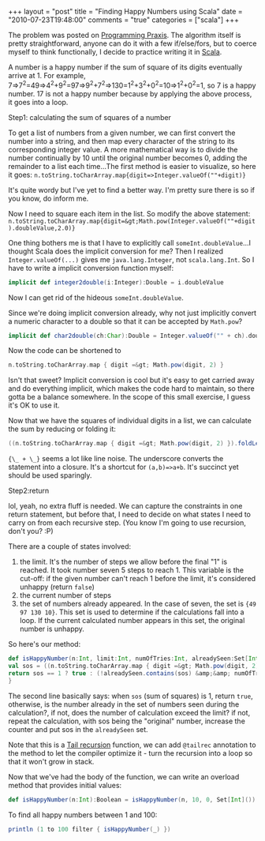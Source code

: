 +++
layout = "post"
title = "Finding Happy Numbers using Scala"
date = "2010-07-23T19:48:00"
comments = "true"
categories = ["scala"]
+++

The problem was posted on [Programming Praxis](http://programmingpraxis.com/2010/07/23/happy-numbers/). The algorithm itself is pretty straightforward, anyone can do it with a few if/else/fors, but to coerce myself to think functionally, I decide to practice writing it in [Scala](http://www.scala-lang.org).

A number is a happy number if the sum of square of its digits eventually arrive at 1. For example, 7=&gt;7<sup>2</sup>=49=&gt;4<sup>2</sup>+9<sup>2</sup>=97=&gt;9<sup>2</sup>+7<sup>2</sup>=&gt;130=1<sup>2</sup>+3<sup>2</sup>+0<sup>2</sup>=10=&gt;1<sup>2</sup>+0<sup>2</sup>=1, so 7 is a happy number. 17 is not a happy number because by applying the above process, it goes into a loop.

Step1: calculating the sum of squares of a number

To get a list of numbers from a given number, we can first convert the number into a string, and then map every character of the string to its corresponding integer value. A more mathematical way is to divide the number continually by 10 until the original number becomes 0, adding the remainder to a list each time...The first method is easier to visualize, so here it goes:
`n.toString.toCharArray.map{digit=>Integer.valueOf(""+digit)}`

It's quite wordy but I've yet to find a better way. I'm pretty sure there is so if you know, do inform me.

Now I need to square each item in the list. So modify the above statement:
`n.toString.toCharArray.map{digit=&gt;Math.pow(Integer.valueOf(""+digit).doubleValue,2.0)}`

One thing bothers me is that I have to explicitly call `someInt.doubleValue`...I thought Scala does the implicit conversion for me? Then I realized `Integer.valueOf(...)` gives me `java.lang.Integer`, not `scala.lang.Int`. So I have to write a implicit conversion function myself:

```scala
implicit def integer2double(i:Integer):Double = i.doubleValue
```

Now I can get rid of the hideous `someInt.doubleValue`.

Since we're doing implicit conversion already, why not just implicitly convert a numeric character to a double so that it can be accepted by `Math.pow`?

```scala
implicit def char2double(ch:Char):Double = Integer.valueOf("" + ch).doubleValue
```

Now the code can be shortened to

```scala
n.toString.toCharArray.map { digit =&gt; Math.pow(digit, 2) }
```

Isn't that sweet? Implicit conversion is cool but it's easy to get carried away and do everything implicit, which makes the code hard to maintain, so there gotta be a balance somewhere. In the scope of this small exercise, I guess it's OK to use it.

Now that we have the squares of individual digits in a list, we can calculate the sum by reducing or folding it:

```scala
((n.toString.toCharArray.map { digit =&gt; Math.pow(digit, 2) }).foldLeft(0.0) { _ + _ }).toInt
```

`{\_ + \_}` seems a lot like line noise. The underscore converts the statement into a closure. It's a shortcut for `(a,b)=>a+b`. It's succinct yet should be used sparingly.

Step2:return

lol, yeah, no extra fluff is needed. We can capture the constraints in one return statement, but before that, I need to decide on what states I need to carry on from each recursive step. (You know I'm going to use recursion, don't you? :P)

There are a couple of states involved:
1. the limit. It's the number of steps we allow before the final "1" is reached. It took number seven 5 steps to reach 1. This variable is the cut-off: if the given number can't reach 1 before the limit, it's considered unhappy (return `false`)
2. the current number of steps
3. the set of numbers already appeared. In the case of seven, the set is `{49 97 130 10}`. This set is used to determine if the calculations fall into a loop. If the current calculated number appears in this set, the original number is unhappy.

So here's our method:

```scala
def isHappyNumber(n:Int, limit:Int, numOfTries:Int, alreadySeen:Set[Int]):Boolean = {
val sos = ((n.toString.toCharArray.map { digit =&gt; Math.pow(digit, 2) }).foldLeft(0.0) { _ + _ }).toInt
return sos == 1 ? true : (!alreadySeen.contains(sos) &amp;&amp; numOfTries+1 &lt;= limit &amp;&amp; isHappyNumber(sos, limit, numOfTries+1, alreadySeen+sos))
}
```

The second line basically says: when `sos` (sum of squares) is 1, return `true`, otherwise, is the number already in the set of numbers seen during the calculation?, if not, does the number of calculation exceed the limit? if not, repeat the calculation, with sos being the "original" number, increase the counter and put sos in the `alreadySeen` set.

Note that this is a [Tail recursion](http://en.wikipedia.org/wiki/Tail_recursion) function, we can add `@tailrec` annotation to the method to let the compiler optimize it - turn the recursion into a loop so that it won't grow in stack.

Now that we've had the body of the function, we can write an overload method that provides initial values:

```scala
def isHappyNumber(n:Int):Boolean = isHappyNumber(n, 10, 0, Set[Int]())
```

To find all happy numbers between 1 and 100:
```scala
println (1 to 100 filter { isHappyNumber(_) })
```
